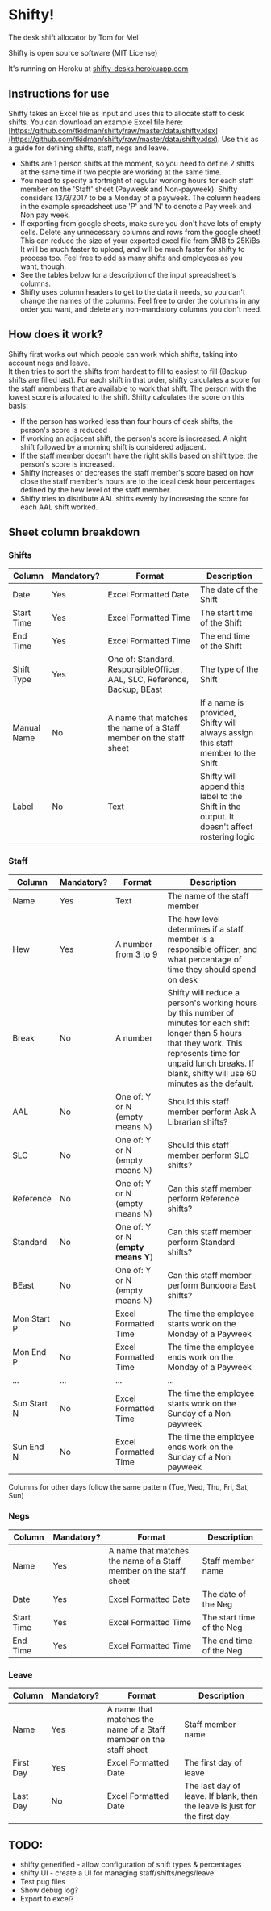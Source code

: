 # Shifty! 
The desk shift allocator by Tom for Mel

Shifty is open source software (MIT License)

It's running on Heroku at [shifty-desks.herokuapp.com](http://shifty-desks.herokuapp.com)
 
## Instructions for use
 
Shifty takes an Excel file as input and uses this to allocate staff to desk shifts.
You can download an example Excel file here: 
[https://github.com/tkidman/shifty/raw/master/data/shifty.xlsx](https://github.com/tkidman/shifty/raw/master/data/shifty.xlsx).
Use this as a guide for defining shifts, staff, negs and leave.

* Shifts are 1 person shifts at the moment, so you need to define 2 shifts at the same time if two people are working
at the same time.
* You need to specify a fortnight of regular working hours for each staff member on the 'Staff' sheet (Payweek and Non-payweek). 
Shifty considers 13/3/2017 to be a Monday of a payweek. 
The column headers in the example spreadsheet use 'P' and 'N' to
denote a Pay week and Non pay week.
* If exporting from google sheets, make sure you don't have lots of empty cells. Delete any unnecessary columns and rows from the google sheet! 
This can reduce the size of your exported excel file from 3MB to 25KiBs. 
It will be much faster to upload, and will be much faster for shifty to process too. 
Feel free to add as many shifts and employees as you want, though.
* See the tables below for a description of the input spreadsheet's columns.
* Shifty uses column headers to get to the data it needs, so you can't change the names of the columns. 
Feel free to order the columns in any order you want, and delete any non-mandatory columns you don't need.

## How does it work?

Shifty first works out which people can work which shifts, taking into account negs and leave.  
It then tries to sort the shifts from hardest to fill to easiest to fill (Backup shifts are filled last).
For each shift in that order, shifty calculates a score for the staff members that are available to work that shift. The person with 
the lowest score is allocated to the shift. Shifty calculates the score on this basis:
* If the person has worked less than four hours of desk shifts, the person's score is reduced
* If working an adjacent shift, the person's score is increased. A night shift followed by a morning shift is considered adjacent.
* If the staff member doesn't have the right skills based on shift type, the person's score is increased.
* Shifty increases or decreases the staff member's score based on how close the staff member's hours 
are to the ideal desk hour percentages defined by the hew level of the staff member.
* Shifty tries to distribute AAL shifts evenly by increasing the score for each AAL shift worked.
 
## Sheet column breakdown

### Shifts

| Column | Mandatory? | Format | Description |
| --- | --- | --- | ---|
| Date | Yes | Excel Formatted Date | The date of the Shift | 
| Start Time | Yes | Excel Formatted Time | The start time of the Shift |
| End Time | Yes | Excel Formatted Time | The end time of the Shift |
| Shift Type | Yes | One of: Standard, ResponsibleOfficer, AAL, SLC, Reference, Backup, BEast | The type of the Shift |
| Manual Name | No | A name that matches the name of a Staff member on the staff sheet | If a name is provided, Shifty will always assign this staff member to the Shift |
| Label | No | Text | Shifty will append this label to the Shift in the output.  It doesn't affect rostering logic |

### Staff

| Column | Mandatory? | Format | Description |
| --- | --- | --- | ---|
| Name | Yes | Text | The name of the staff member | 
| Hew | Yes | A number from 3 to 9 | The hew level determines if a staff member is a responsible officer, and what percentage of time they should spend on desk |
| Break | No | A number | Shifty will reduce a person's working hours by this number of minutes for each shift longer than 5 hours that they work.  This represents time for unpaid lunch breaks.  If blank, shifty will use 60 minutes as the default.|
| AAL | No | One of: Y or N (empty means N) | Should this staff member perform Ask A Librarian shifts? |
| SLC | No | One of: Y or N (empty means N) | Should this staff member perform SLC shifts? |
| Reference | No | One of: Y or N (empty means N) | Can this staff member perform Reference shifts? |
| Standard | No | One of: Y or N (**empty means Y**) | Can this staff member perform Standard shifts? |
| BEast | No | One of: Y or N (empty means N) | Can this staff member perform Bundoora East shifts? |
| Mon Start P | No | Excel Formatted Time | The time the employee starts work on the Monday of a Payweek |
| Mon End P | No | Excel Formatted Time | The time the employee ends work on the Monday of a Payweek |
| ... | ... | ... | ... |
| Sun Start N | No | Excel Formatted Time | The time the employee starts work on the Sunday of a Non payweek |
| Sun End N | No | Excel Formatted Time | The time the employee ends work on the Sunday of a Non payweek |

Columns for other days follow the same pattern (Tue, Wed, Thu, Fri, Sat, Sun)

### Negs

| Column | Mandatory? | Format | Description |
| --- | --- | --- | ---|
| Name | Yes | A name that matches the name of a Staff member on the staff sheet | Staff member name |
| Date | Yes | Excel Formatted Date | The date of the Neg |
| Start Time | Yes | Excel Formatted Time | The start time of the Neg |
| End Time | Yes | Excel Formatted Time | The end time of the Neg |

### Leave

| Column | Mandatory? | Format | Description |
| --- | --- | --- | ---|
| Name | Yes | A name that matches the name of a Staff member on the staff sheet | Staff member name |
| First Day | Yes | Excel Formatted Date | The first day of leave |
| Last Day | No | Excel Formatted Date | The last day of leave.  If blank, then the leave is just for the first day |


## TODO:
 * shifty generified - allow configuration of shift types & percentages
 * shifty UI - create a UI for managing staff/shifts/negs/leave
 * Test pug files
 * Show debug log?
 * Export to excel?